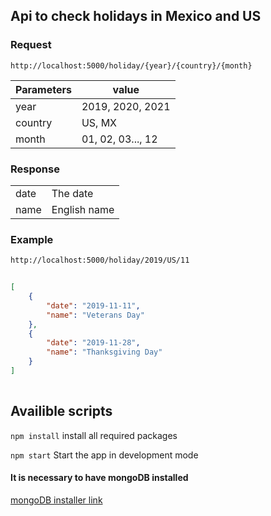 ## Api to check holidays in Mexico and US

### Request
`http://localhost:5000/holiday/{year}/{country}/{month}`

|Parameters|value|
|-------------|----------|
|year|2019, 2020, 2021|
|country|US, MX|
|month|01, 02, 03..., 12|


### Response
|||
|-------------|----------|
|date|The date|
|name|English name|

### Example
`http://localhost:5000/holiday/2019/US/11`

```json
		
[
    {
        "date": "2019-11-11",
        "name": "Veterans Day"
    },
    {
        "date": "2019-11-28",
        "name": "Thanksgiving Day"
    }
]
		
```

## Availible scripts

`npm install`
install all required packages

`npm start`
Start the app in development mode

#### It is necessary to have mongoDB installed
[mongoDB installer link](https://www.mongodb.com/download-center/community)


